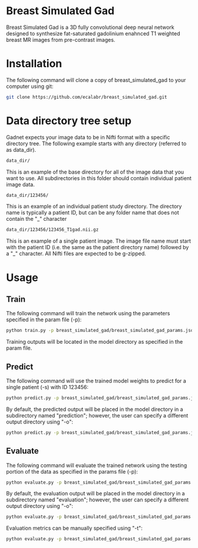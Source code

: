 # Breast Simulated Gad
Breast Simulated Gad is a 3D fully convolutional deep neural network designed to synthesize fat-saturated gadolinium enahnced T1 weighted breast MR images from pre-contrast images.

# Installation
The following command will clone a copy of breast_simulated_gad to your computer using git:
```bash
git clone https://github.com/ecalabr/breast_simulated_gad.git
```

# Data directory tree setup
Gadnet expects your image data to be in Nifti format with a specific directory tree. The following example starts with any directory (referred to as data_dir).

```bash
data_dir/
```
This is an example of the base directory for all of the image data that you want to use. All subdirectories in this folder should contain individual patient image data.

```bash
data_dir/123456/
```
This is an example of an individual patient study directory. The directory name is typically a patient ID, but can be any folder name that does not contain the "_" character

```bash
data_dir/123456/123456_T1gad.nii.gz
```
This is an example of a single patient image. The image file name must start with the patient ID (i.e. the same as the patient directory name) followed by a "_" character. All Nifti files are expected to be g-zipped.

# Usage
## Train
The following command will train the network using the parameters specified in the param file (-p):
```bash
python train.py -p breast_simulated_gad/breast_simulated_gad_params.json
```

Training outputs will be located in the model directory as specified in the param file.
 
## Predict
The following command will use the trained model weights to predict for a single patient (-s) with ID 123456:
```bash
python predict.py -p breast_simulated_gad/breast_simulated_gad_params.json -s data_dir/123456
```
By default, the predicted output will be placed in the model directory in a subdirectory named "prediction"; however, the user can specify a different output directory using "-o":
```bash
python predict.py -p breast_simulated_gad/breast_simulated_gad_params.json -s data_dir/123456 -o outputs/
```

## Evaluate
The following command will evaluate the trained network using the testing portion of the data as specified in the params file (-p):
```bash
python evaluate.py -p breast_simulated_gad/breast_simulated_gad_params.json
```
By default, the evaluation output will be placed in the model directory in a subdirectory named "evaluation"; however, the user can specify a different output directory using "-o":
```bash
python evaluate.py -p breast_simulated_gad/breast_simulated_gad_params.json -o eval_outputs/
```
Evaluation metrics can be manually specified using "-t":
```bash
python evaluate.py -p breast_simulated_gad/breast_simulated_gad_params.json -t smape ssim logac
```
